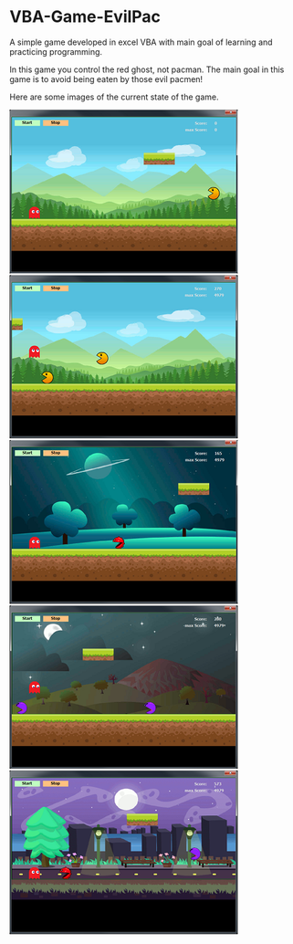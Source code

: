 # VBA-Game-EvilPac
A simple game developed in excel VBA with main goal of learning and practicing programming.

In this game you control the red ghost, not pacman. The main goal in this game is to avoid being eaten by those evil pacmen!

Here are some images of the current state of the game.

![screenShot1](https://github.com/gtwiedemann/VBA-Game-EvilPac/blob/master/images/screenShot1.png)  ![screenShot2](https://github.com/gtwiedemann/VBA-Game-EvilPac/blob/master/images/screenShot2.png)  ![screenShot3](https://github.com/gtwiedemann/VBA-Game-EvilPac/blob/master/images/screenShot3.png)  ![screenShot4](https://github.com/gtwiedemann/VBA-Game-EvilPac/blob/master/images/screenShot4.png)  ![screenShot6](https://github.com/gtwiedemann/VBA-Game-EvilPac/blob/master/images/screenShot6.png)
